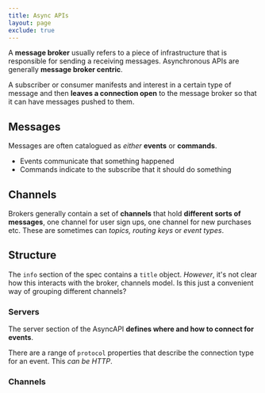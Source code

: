 ```yaml
---
title: Async APIs
layout: page
exclude: true
---
```


A **message broker** usually refers to a piece of infrastructure that is responsible for sending a receiving messages. Asynchronous APIs are generally **message broker centric**.

A subscriber or consumer manifests and interest in a certain type of message and then **leaves a connection open** to the message broker so that it can have messages pushed to them.

## Messages

Messages are often catalogued as *either* **events** or **commands**.

- Events communicate that something happened
- Commands indicate to the subscribe that it should do something

## Channels

Brokers generally contain a set of **channels** that hold **different sorts of messages**, one channel for user sign ups, one channel for new purchases etc. These are sometimes can *topics, routing keys* or *event types*.

## Structure

The `info` section of the spec contains a `title` object. *However*, it's not clear how this interacts with the broker, channels model. Is this just a convenient way of grouping different channels?

### Servers

The server section of the AsyncAPI **defines where and how to connect for events**.

There are a range of `protocol` properties that describe the connection type for an event. This *can be HTTP*.

### Channels


<!--stackedit_data:
eyJoaXN0b3J5IjpbLTQ4MDQxMTk4NSwxMjM2ODY2NjAsLTg2MD
gzMTkxOSwtOTg1MDEyMjU2XX0=
-->